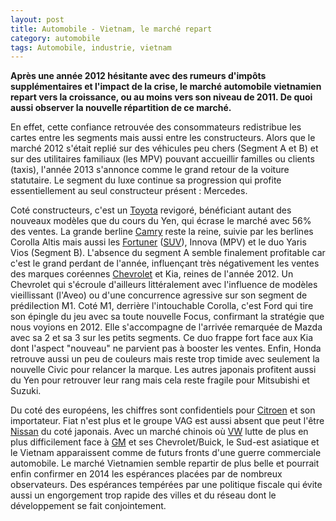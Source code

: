 ```yaml
---
layout: post
title: Automobile - Vietnam, le marché repart
category: automobile
tags: Automobile, industrie, vietnam
---
```

**Après une année 2012 hésitante avec des rumeurs d'impôts supplémentaires et l'impact de la crise, le marché automobile vietnamien repart vers la croissance, ou au moins vers son niveau de 2011. De quoi aussi observer la nouvelle répartition de ce marché.**

En effet, cette confiance retrouvée des consommateurs redistribue les cartes entre les segments mais aussi entre les constructeurs. Alors que le marché 2012 s'était replié sur des véhicules peu chers (Segment A et B) et sur des utilitaires familiaux (les MPV) pouvant accueillir familles ou clients (taxis), l'année 2013 s'annonce comme le grand retour de la voiture statutaire. Le segment du luxe continue sa progression qui profite essentiellement au seul constructeur présent : Mercedes.</div>

Coté constructeurs, c'est un <a class="zem_slink" title="Toyota" href="http://en.wikipedia.org/wiki/Toyota" target="_blank" rel="wikipedia">Toyota</a> revigoré, bénéficiant autant des nouveaux modèles que du cours du Yen, qui écrase le marché avec 56% des ventes. La grande berline <a class="zem_slink" title="Toyota Camry" href="http://en.wikipedia.org/wiki/Toyota_Camry" target="_blank" rel="wikipedia">Camry</a> reste la reine, suivie par les berlines Corolla Altis mais aussi les <a class="zem_slink" title="Toyota Fortuner" href="http://en.wikipedia.org/wiki/Toyota_Fortuner" target="_blank" rel="wikipedia">Fortuner</a> (<a class="zem_slink" title="Sport utility vehicle" href="http://en.wikipedia.org/wiki/Sport_utility_vehicle" target="_blank" rel="wikipedia">SUV</a>), Innova (MPV) et le duo Yaris Vios (Segment B). L'absence du segment A semble finalement profitable car c'est le grand perdant de l'année, influençant très négativement les ventes des marques coréennes <a class="zem_slink" title="Chevrolet" href="http://en.wikipedia.org/wiki/Chevrolet" target="_blank" rel="wikipedia">Chevrolet</a> et Kia, reines de l'année 2012. Un Chevrolet qui s'écroule d'ailleurs littéralement avec l'influence de modèles vieillissant (l'Aveo) ou d'une concurrence agressive sur son segment de prédilection M1. Coté M1, derrière l'intouchable Corolla, c'est Ford qui tire son épingle du jeu avec sa toute nouvelle Focus, confirmant la stratégie que nous voyions en 2012. Elle s'accompagne de l'arrivée remarquée de Mazda avec sa 2 et sa 3 sur les petits segments. Ce duo frappe fort face aux Kia dont l'aspect "nouveau" ne parvient pas à booster les ventes. Enfin, Honda retrouve aussi un peu de couleurs mais reste trop timide avec seulement la nouvelle Civic pour relancer la marque. Les autres japonais profitent aussi du Yen pour retrouver leur rang mais cela reste fragile pour Mitsubishi et Suzuki.

Du coté des européens, les chiffres sont confidentiels pour <a class="zem_slink" title="Citroën" href="http://en.wikipedia.org/wiki/Citro%C3%ABn" target="_blank" rel="wikipedia">Citroen</a> et son importateur. Fiat n'est plus et le groupe VAG est aussi absent que peut l'être <a class="zem_slink" title="Nissan Motor Company" href="http://en.wikipedia.org/wiki/Nissan_Motor_Company" target="_blank" rel="wikipedia">Nissan</a> du coté japonais. Avec un marché chinois où <a class="zem_slink" title="Volkswagen" href="http://en.wikipedia.org/wiki/Volkswagen" target="_blank" rel="wikipedia">VW</a> lutte de plus en plus difficilement face à <a class="zem_slink" title="General Motors" href="http://en.wikipedia.org/wiki/General_Motors" target="_blank" rel="wikipedia">GM</a> et ses Chevrolet/Buick, le Sud-est asiatique et le Vietnam apparaissent comme de futurs fronts d'une guerre commerciale automobile. Le marché Vietnamien semble repartir de plus belle et pourrait enfin confirmer en 2014 les espérances placées par de nombreux observateurs. Des espérances tempérées par une politique fiscale qui évite aussi un engorgement trop rapide des villes et du réseau dont le développement se fait conjointement.
